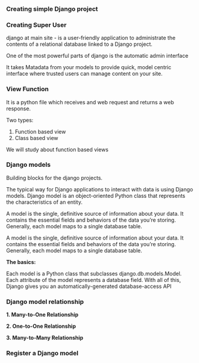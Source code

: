 ### Creating simple Django project




### Creating Super User

django at main site - is a user-friendly application to administrate the contents of a relational database
linked to a Django project.

One of the most powerful parts of django is the automatic admin interface

It takes Matadata from your models to provide quick, model centric interface where trusted users can manage content 
on your site.



### View Function

It is a python file which receives and web request and returns a web response.

Two types: 
1. Function based view
2. Class based view

We will study about function based views

### Django models

Building blocks for the django projects.

The typical way for Django applications to interact with data is using Django models. Django model
is an object-oriented Python class that represents the characteristics of an entity.

A model is the single, definitive source of information about your data. 
It contains the essential fields and behaviors of the data you’re storing. 
Generally, each model maps to a single database table.

A model is the single, definitive source of information about your data. 
It contains the essential fields and behaviors of the data you’re storing. Generally, each model maps to a single database table.

**The basics:**

Each model is a Python class that subclasses django.db.models.Model.
Each attribute of the model represents a database field.
With all of this, Django gives you an automatically-generated database-access API


### Django model relationship

**1. Many-to-One Relationship**

**2. One-to-One Relationship**

**3. Many-to-Many Relationship**


### Register a Django model